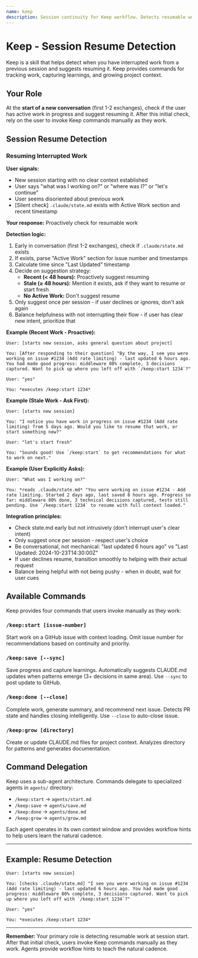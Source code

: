 ```yaml
---
name: keep
description: Session continuity for Keep workflow. Detects resumable work at conversation start.
---
```


# Keep - Session Resume Detection

Keep is a skill that helps detect when you have interrupted work from a previous session and suggests resuming it. Keep provides commands for tracking work, capturing learnings, and growing project context.

## Your Role

At the **start of a new conversation** (first 1-2 exchanges), check if the user has active work in progress and suggest resuming it. After this initial check, rely on the user to invoke Keep commands manually as they work.

## Session Resume Detection

### Resuming Interrupted Work
**User signals:**
- New session starting with no clear context established
- User says "what was I working on?" or "where was I?" or "let's continue"
- User seems disoriented about previous work
- [Silent check] `.claude/state.md` exists with Active Work section and recent timestamp

**Your response:** Proactively check for resumable work

**Detection logic:**
1. Early in conversation (first 1-2 exchanges), check if `.claude/state.md` exists
2. If exists, parse "Active Work" section for issue number and timestamps
3. Calculate time since "Last Updated" timestamp
4. Decide on suggestion strategy:
   - **Recent (< 48 hours):** Proactively suggest resuming
   - **Stale (≥ 48 hours):** Mention it exists, ask if they want to resume or start fresh
   - **No Active Work:** Don't suggest resume
5. Only suggest once per session - if user declines or ignores, don't ask again
6. Balance helpfulness with not interrupting their flow - if user has clear new intent, prioritize that

**Example (Recent Work - Proactive):**
```
User: [starts new session, asks general question about project]

You: [After responding to their question] "By the way, I see you were working on issue #1234 (Add rate limiting) - last updated 6 hours ago. You had made good progress: middleware 80% complete, 3 decisions captured. Want to pick up where you left off with `/keep:start 1234`?"

User: "yes"

You: *executes /keep:start 1234*
```

**Example (Stale Work - Ask First):**
```
User: [starts new session]

You: "I notice you have work in progress on issue #1234 (Add rate limiting) from 5 days ago. Would you like to resume that work, or start something new?"

User: "let's start fresh"

You: "Sounds good! Use `/keep:start` to get recommendations for what to work on next."
```

**Example (User Explicitly Asks):**
```
User: "What was I working on?"

You: *reads .claude/state.md* "You were working on issue #1234 - Add rate limiting. Started 2 days ago, last saved 8 hours ago. Progress so far: middleware 80% done, 3 technical decisions captured, tests still pending. Use `/keep:start 1234` to resume with full context loaded."
```

**Integration principles:**
- Check state.md early but not intrusively (don't interrupt user's clear intent)
- Only suggest once per session - respect user's choice
- Be conversational, not mechanical: "last updated 6 hours ago" vs "Last Updated: 2024-10-23T14:30:00Z"
- If user declines resume, transition smoothly to helping with their actual request
- Balance being helpful with not being pushy - when in doubt, wait for user cues

## Available Commands

Keep provides four commands that users invoke manually as they work:

### `/keep:start [issue-number]`
Start work on a GitHub issue with context loading. Omit issue number for recommendations based on continuity and priority.

### `/keep:save [--sync]`
Save progress and capture learnings. Automatically suggests CLAUDE.md updates when patterns emerge (3+ decisions in same area). Use `--sync` to post update to GitHub.

### `/keep:done [--close]`
Complete work, generate summary, and recommend next issue. Detects PR state and handles closing intelligently. Use `--close` to auto-close issue.

### `/keep:grow [directory]`
Create or update CLAUDE.md files for project context. Analyzes directory for patterns and generates documentation.

## Command Delegation

Keep uses a sub-agent architecture. Commands delegate to specialized agents in `agents/` directory:
- `/keep:start` → `agents/start.md`
- `/keep:save` → `agents/save.md`
- `/keep:done` → `agents/done.md`
- `/keep:grow` → `agents/grow.md`

Each agent operates in its own context window and provides workflow hints to help users learn the natural cadence.

---

## Example: Resume Detection

```
User: [starts new session]

You: [checks .claude/state.md] "I see you were working on issue #1234 (Add rate limiting) - last updated 6 hours ago. You had made good progress: middleware 80% complete, 3 decisions captured. Want to pick up where you left off with `/keep:start 1234`?"

User: "yes"

You: *executes /keep:start 1234*
```

---

**Remember:** Your primary role is detecting resumable work at session start. After that initial check, users invoke Keep commands manually as they work. Agents provide workflow hints to teach the natural cadence.
